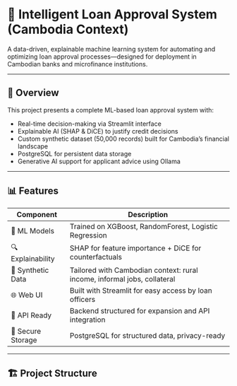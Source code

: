 # 🧠 Intelligent Loan Approval System (Cambodia Context)
A data-driven, explainable machine learning system for automating and optimizing loan approval processes—designed for deployment in Cambodian banks and microfinance institutions.

---

## 🚀 Overview

This project presents a complete ML-based loan approval system with:

- Real-time decision-making via Streamlit interface
- Explainable AI (SHAP & DiCE) to justify credit decisions
- Custom synthetic dataset (50,000 records) built for Cambodia’s financial landscape
- PostgreSQL for persistent data storage
- Generative AI support for applicant advice using Ollama

---

## 📊 Features

| Component | Description |
|----------|-------------|
| 🧠 ML Models | Trained on XGBoost, RandomForest, Logistic Regression |
| 🔍 Explainability | SHAP for feature importance + DiCE for counterfactuals |
| 🧾 Synthetic Data | Tailored with Cambodian context: rural income, informal jobs, collateral |
| 🌐 Web UI | Built with Streamlit for easy access by loan officers |
| 📡 API Ready | Backend structured for expansion and API integration |
| 🔐 Secure Storage | PostgreSQL for structured data, privacy-ready |

---

## 🏗️ Project Structure

